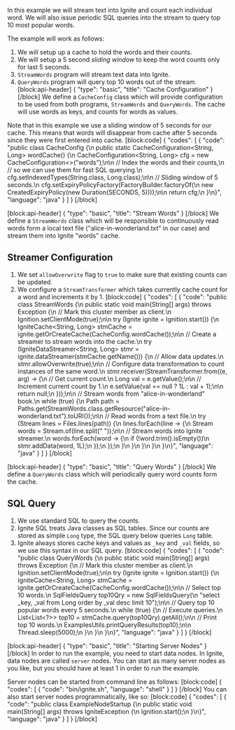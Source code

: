 In this example we will stream text into Ignite and count each individual word. We will also issue periodic SQL queries into the stream to query top 10 most popular words. 

The example will work as follows:
1. We will setup up a cache to hold the words and their counts.
2. We will setup a 5 second *sliding window* to keep the word counts only for last 5 seconds.
3. `StreamWords` program will stream text data into Ignite.
4. `QueryWords` program will query top 10 words out of the stream.
[block:api-header]
{
  "type": "basic",
  "title": "Cache Configuration"
}
[/block]
We define a `CacheConfig` class which will provide configuration to be used from both programs, `StreamWords` and `QueryWords`.  The cache will use words as keys, and counts for words as values.

Note that in this example we use a sliding window of 5 seconds for our cache. This means that words will disappear from cache after 5 seconds since they were first entered into cache.
[block:code]
{
  "codes": [
    {
      "code": "public class CacheConfig {\n  public static CacheConfiguration<String, Long> wordCache() {\n    CacheConfiguration<String, Long> cfg = new CacheConfiguration<>(\"words\");\n\n    // Index the words and their counts,\n    // so we can use them for fast SQL querying.\n    cfg.setIndexedTypes(String.class, Long.class);\n\n    // Sliding window of 5 seconds.\n    cfg.setExpiryPolicyFactory(FactoryBuilder.factoryOf(\n      new CreatedExpiryPolicy(new Duration(SECONDS, 5))));\n\n    return cfg;\n  }\n}",
      "language": "java"
    }
  ]
}
[/block]

[block:api-header]
{
  "type": "basic",
  "title": "Stream Words"
}
[/block]
We define a `StreamWords` class which will be responsible to continuously read words form a local text file ("alice-in-wonderland.txt" in our case) and stream them into Ignite "words" cache.

## Streamer Configuration
1. We set `allowOverwrite` flag to `true` to make sure that existing counts can be updated.
2. We configure a `StreamTransformer` which takes currently cache count for a word and increments it by 1.
[block:code]
{
  "codes": [
    {
      "code": "public class StreamWords {\n  public static void main(String[] args) throws Exception {\n    // Mark this cluster member as client.\n    Ignition.setClientMode(true);\n\n    try (Ignite ignite = Ignition.start()) {\n      IgniteCache<String, Long> stmCache = ignite.getOrCreateCache(CacheConfig.wordCache());\n\n      // Create a streamer to stream words into the cache.\n      try (IgniteDataStreamer<String, Long> stmr = ignite.dataStreamer(stmCache.getName())) {\n        // Allow data updates.\n        stmr.allowOverwrite(true);\n\n        // Configure data transformation to count instances of the same word.\n        stmr.receiver(StreamTransformer.from((e, arg) -> {\n          // Get current count.\n          Long val = e.getValue();\n\n          // Increment current count by 1.\n          e.setValue(val == null ? 1L : val + 1);\n\n          return null;\n        }));\n\n        // Stream words from \"alice-in-wonderland\" book.\n        while (true) {\n          Path path = Paths.get(StreamWords.class.getResource(\"alice-in-wonderland.txt\").toURI());\n\n          // Read words from a text file.\n          try (Stream<String> lines = Files.lines(path)) {\n            lines.forEach(line -> {\n              Stream<String> words = Stream.of(line.split(\" \"));\n\n              // Stream words into Ignite streamer.\n              words.forEach(word -> {\n                if (!word.trim().isEmpty())\n                  stmr.addData(word, 1L);\n              });\n            });\n          }\n        }\n      }\n    }\n  }\n}",
      "language": "java"
    }
  ]
}
[/block]

[block:api-header]
{
  "type": "basic",
  "title": "Query Words"
}
[/block]
We define a `QueryWords` class which will periodically query word counts form the cache.

## SQL Query
1. We use standard SQL to query the counts. 
2. Ignite SQL treats Java classes as SQL tables. Since our counts are stored as simple `Long` type, the SQL query below queries `Long` table.
3. Ignite always stores cache keys and values as `_key` and `_val` fields, so we use this syntax in our SQL query.
[block:code]
{
  "codes": [
    {
      "code": "public class QueryWords {\n  public static void main(String[] args) throws Exception {\n    // Mark this cluster member as client.\n    Ignition.setClientMode(true);\n\n    try (Ignite ignite = Ignition.start()) {\n      IgniteCache<String, Long> stmCache = ignite.getOrCreateCache(CacheConfig.wordCache());\n\n      // Select top 10 words.\n      SqlFieldsQuery top10Qry = new SqlFieldsQuery(\n        \"select _key, _val from Long order by _val desc limit 10\");\n\n      // Query top 10 popular words every 5 seconds.\n      while (true) {\n        // Execute queries.\n        List<List<?>> top10 = stmCache.query(top10Qry).getAll();\n\n        // Print top 10 words.\n        ExamplesUtils.printQueryResults(top10);\n\n        Thread.sleep(5000);\n      }\n    }\n  }\n}",
      "language": "java"
    }
  ]
}
[/block]

[block:api-header]
{
  "type": "basic",
  "title": "Starting Server Nodes"
}
[/block]
In order to run the example, you need to start data nodes. In Ignite, data nodes are called `server` nodes. You can start as many server nodes as you like, but you should have at least 1 in order to run the example.

Server nodes can be started from command line as follows:
[block:code]
{
  "codes": [
    {
      "code": "bin/ignite.sh",
      "language": "shell"
    }
  ]
}
[/block]
You can also start server nodes programmatically, like so:
[block:code]
{
  "codes": [
    {
      "code": "public class ExampleNodeStartup {\n    public static void main(String[] args) throws IgniteException {\n        Ignition.start();\n    }\n}",
      "language": "java"
    }
  ]
}
[/block]